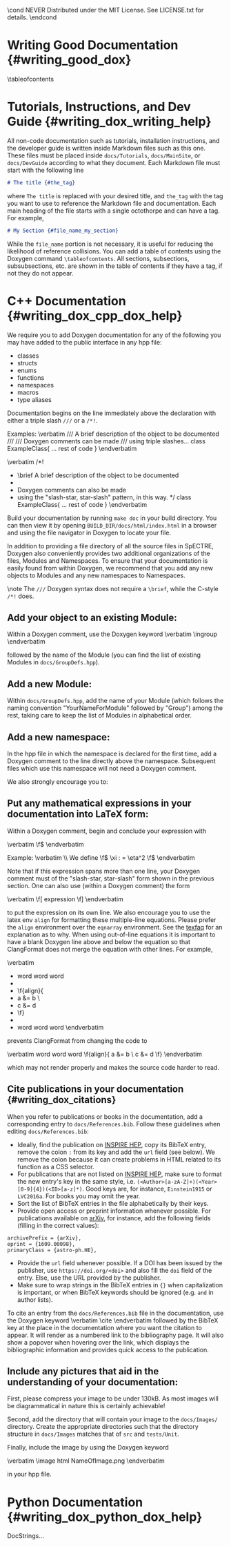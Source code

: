 \cond NEVER
Distributed under the MIT License.
See LICENSE.txt for details.
\endcond
# Writing Good Documentation {#writing_good_dox}

\tableofcontents

# Tutorials, Instructions, and Dev Guide {#writing_dox_writing_help}

All non-code documentation such as tutorials, installation instructions, and
the developer guide is written inside Markdown files such as this one. These
files must be placed inside `docs/Tutorials`, `docs/MainSite`, or
`docs/DevGuide` according to what they document. Each Markdown file must start
with the following line

``` markdown
# The title {#the_tag}
```

where `The title` is replaced with your desired title, and `the_tag` with the
tag you want to use to reference the Markdown file and documentation. Each
main heading of the file starts with a single octothorpe
and can have a tag. For example,

``` markdown
# My Section {#file_name_my_section}
```

While the `file_name` portion is not necessary, it is useful for reducing the
likelihood of reference collisions. You can add a table of contents using the
Doxygen command <code>\\tableofcontents</code>. All sections, subsections,
subsubsections, etc. are shown in the table of contents if they have a tag,
if not they do not appear.

# C++ Documentation {#writing_dox_cpp_dox_help}

We require you to add Doxygen documentation for any of the following
you may have added to the public interface in any hpp file:

+ classes
+ structs
+ enums
+ functions
+ namespaces
+ macros
+ type aliases

Documentation begins on the line immediately above the declaration with
either a triple slash `///` or a `/*!`.

Examples:
\verbatim
/// A brief description of the object to be documented
///
/// Doxygen comments can be made
/// using triple slashes...
class ExampleClass{
  ... rest of code
}
\endverbatim

\verbatim
/*!
 * \brief A brief description of the object to be documented
 *
 * Doxygen comments can also be made
 * using the "slash-star, star-slash" pattern, in this way.
 */
class ExampleClass{
  ... rest of code
}
\endverbatim

Build your documentation by running `make doc` in your build directory.
You can then view it by opening `BUILD_DIR/docs/html/index.html` in a
browser and using the file navigator in Doxygen to locate your file.

In addition to providing a file directory of all the source files in SpECTRE,
Doxygen also conveniently provides two additional organizations of the files,
Modules and Namespaces. To ensure that your documentation is easily found from
within Doxygen, we recommend that you add any new objects to Modules and any
new namespaces to Namespaces.

\note The `///` Doxygen syntax does not require a `\brief`, while the C-style
`/*!` does.

## Add your object to an existing Module:

Within a Doxygen comment, use the Doxygen keyword
\verbatim
\ingroup
\endverbatim

followed by the name of the Module (you can find the list of existing Modules in
`docs/GroupDefs.hpp`).

## Add a new Module:

Within `docs/GroupDefs.hpp`, add the name of your Module (which follows the
naming convention "YourNameForModule" followed by "Group") among the rest,
taking care to keep the list of Modules in alphabetical order.

## Add a new namespace:

In the hpp file in which the namespace is declared for the first time,
add a Doxygen comment to the line directly above the namespace. Subsequent
files which use this namespace will not need a Doxygen comment.

We also strongly encourage you to:

## Put any mathematical expressions in your documentation into LaTeX form:

Within a Doxygen comment, begin and conclude your expression with

\verbatim
\f$
\endverbatim

Example:
\verbatim
\\\ We define \f$ \xi : = \eta^2 \f$
\endverbatim

Note that if this expression spans more than one line,
your Doxygen comment must of the "slash-star, star-slash" form shown in the
previous section. One can also use (within a Doxygen comment) the form

\verbatim
\f[ expression \f]
\endverbatim

to put the expression on its own line. We also encourage you to use the latex
env `align` for formatting these multiple-line equations. Please prefer the
`align` environment over the `eqnarray` environment. See the
[texfaq](https://texfaq.org/FAQ-eqnarray) for an explanation as to why. When
using out-of-line equations it is important to have a blank Doxygen line above
and below the equation so that ClangFormat does not merge the equation with
other lines. For example,

\verbatim
 * word word word
 *
 * \f{align}{
 *   a &= b \\
 *   c &= d
 * \f}
 *
 * word word word
\endverbatim

prevents ClangFormat from changing the code to

\verbatim
word word word \f{align}{ a &= b \\ c &= d \f}
\endverbatim

which may not render properly and makes the source code harder to read.

## Cite publications in your documentation {#writing_dox_citations}

When you refer to publications or books in the documentation, add a
corresponding entry to `docs/References.bib`. Follow these guidelines when
editing `docs/References.bib`:

- Ideally, find the publication on [INSPIRE HEP](https://inspirehep.net), copy
its BibTeX entry, remove the colon `:` from its key and add the `url` field (see
below). We remove the colon because it can create problems in HTML related to
its function as a CSS selector.
- For publications that are not listed on [INSPIRE HEP](https://inspirehep.net),
make sure to format the new entry's key in the same style, i.e.
`(<Author>[a-zA-Z]+)(<Year>[0-9]{4})(<ID>[a-z]*)`. Good keys are, for
instance, `Einstein1915` or `LVC2016a`. For books you may omit the year.
- Sort the list of BibTeX entries in the file alphabetically by their keys.
- Provide open access or preprint information whenever possible. For
publications available on [arXiv](https://arxiv.org), for instance, add the
following fields (filling in the correct values):
```
archivePrefix = {arXiv},
eprint = {1609.00098},
primaryClass = {astro-ph.HE},
```
- Provide the `url` field whenever possible. If a DOI has been issued by the
publisher, use `https://doi.org/<doi>` and also fill the `doi` field of the
entry. Else, use the URL provided by the publisher.
- Make sure to wrap strings in the BibTeX entries in `{}` when capitalization is
important, or when BibTeX keywords should be ignored (e.g. `and` in author
lists).

To cite an entry from the `docs/References.bib` file in the documentation, use
the Doxygen keyword
\verbatim
\cite
\endverbatim
followed by the BibTeX key at the place in the documentation where you want the
citation to appear. It will render as a numbered link to the bibliography
page. It will also show a popover when hovering over the link, which displays
the bibliographic information and provides quick access to the publication.

## Include any pictures that aid in the understanding of your documentation:

First, please compress your image to be under 130kB. As most images will be
diagrammatical in nature this is certainly achievable!

Second, add the directory that will contain your image to the `docs/Images/`
directory. Create the appropriate directories such that the directory structure
in `docs/Images` matches that of `src` and `tests/Unit`.

Finally, include the image by using the Doxygen keyword

\verbatim
\image html NameOfImage.png
\endverbatim

in your hpp file.

# Python Documentation {#writing_dox_python_dox_help}

DocStrings...
